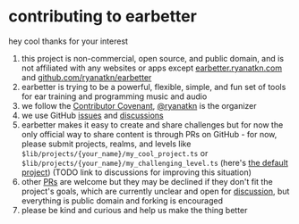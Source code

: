 # contributing to earbetter

hey cool thanks for your interest

1. this project is non-commercial, open source, and public domain,
   and is not affiliated with any websites or apps except
   [earbetter.ryanatkn.com](https://earbetter.ryanatkn.com/)
   and [github.com/ryanatkn/earbetter](https://github.com/ryanatkn/earbetter)
1. earbetter is trying to be a powerful, flexible, simple, and fun set of tools
   for ear training and programming music and audio
1. we follow the [Contributor Covenant](https://www.contributor-covenant.org/),
   [@ryanatkn](https://github.com/ryanatkn) is the organizer
1. we use GitHub [issues](https://github.com/ryanatkn/earbetter/issues) and
   [discussions](https://github.com/ryanatkn/earbetter/discussions)
1. earbetter makes it easy to create and share challenges
   but for now the only official way to share content is through PRs on GitHub -
   for now, please submit projects, realms, and levels
   like `$lib/projects/{your_name}/my_cool_project.ts`
   or `$lib/projects/{your_name}/my_challenging_level.ts`
   (here's [the default project](src/lib//projects/default-project.ts))
   (TODO link to discussions for improving this situation)
1. other [PRs](https://github.com/ryanatkn/earbetter/pulls)
   are welcome but they may be declined if they don't fit the project's goals,
   which are currently unclear and open for
   [discussion](https://github.com/ryanatkn/earbetter/discussions),
   but everything is public domain and forking is encouraged
1. please be kind and curious and help us make the thing better
